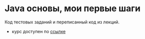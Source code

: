 # Java основы, мои первые шаги


Код тестовых заданий и переписанный код из лекций.
- курс доступен по [ссылке](https://stepik.org/course/118518/info)